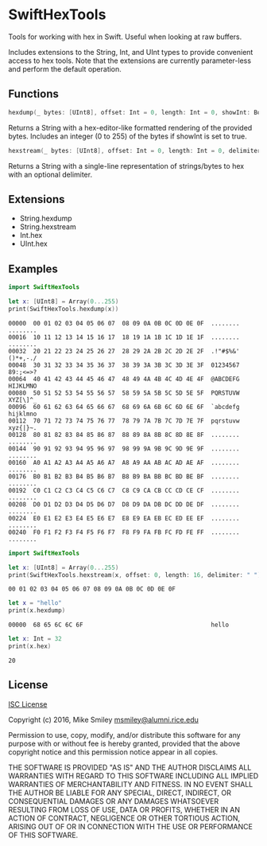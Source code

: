 # SwiftHexTools

Tools for working with hex in Swift. Useful when looking at raw buffers.

Includes extensions to the String, Int, and UInt types to provide convenient access to hex tools. Note that the extensions are currently parameter-less and perform the default operation.

## Functions

```swift
hexdump(_ bytes: [UInt8], offset: Int = 0, length: Int = 0, showInt: Bool = false) -> String
```

Returns a String with a hex-editor-like formatted rendering of the provided bytes. Includes an integer (0 to 255) of the bytes if showInt is set to true.

```swift
hexstream(_ bytes: [UInt8], offset: Int = 0, length: Int = 0, delimiter: String = "") -> String
```

Returns a String with a single-line representation of strings/bytes to hex with an optional delimiter.

## Extensions

- String.hexdump
- String.hexstream
- Int.hex
- UInt.hex

## Examples

```swift
import SwiftHexTools

let x: [UInt8] = Array(0...255)
print(SwiftHexTools.hexdump(x))
```

```
00000  00 01 02 03 04 05 06 07  08 09 0A 0B 0C 0D 0E 0F  ........  ........
00016  10 11 12 13 14 15 16 17  18 19 1A 1B 1C 1D 1E 1F  ........  ........
00032  20 21 22 23 24 25 26 27  28 29 2A 2B 2C 2D 2E 2F  .!"#$%&'  ()*+,-./
00048  30 31 32 33 34 35 36 37  38 39 3A 3B 3C 3D 3E 3F  01234567  89:;<=>?
00064  40 41 42 43 44 45 46 47  48 49 4A 4B 4C 4D 4E 4F  @ABCDEFG  HIJKLMNO
00080  50 51 52 53 54 55 56 57  58 59 5A 5B 5C 5D 5E 5F  PQRSTUVW  XYZ[\]^_
00096  60 61 62 63 64 65 66 67  68 69 6A 6B 6C 6D 6E 6F  `abcdefg  hijklmno
00112  70 71 72 73 74 75 76 77  78 79 7A 7B 7C 7D 7E 7F  pqrstuvw  xyz{|}~.
00128  80 81 82 83 84 85 86 87  88 89 8A 8B 8C 8D 8E 8F  ........  ........
00144  90 91 92 93 94 95 96 97  98 99 9A 9B 9C 9D 9E 9F  ........  ........
00160  A0 A1 A2 A3 A4 A5 A6 A7  A8 A9 AA AB AC AD AE AF  ........  ........
00176  B0 B1 B2 B3 B4 B5 B6 B7  B8 B9 BA BB BC BD BE BF  ........  ........
00192  C0 C1 C2 C3 C4 C5 C6 C7  C8 C9 CA CB CC CD CE CF  ........  ........
00208  D0 D1 D2 D3 D4 D5 D6 D7  D8 D9 DA DB DC DD DE DF  ........  ........
00224  E0 E1 E2 E3 E4 E5 E6 E7  E8 E9 EA EB EC ED EE EF  ........  ........
00240  F0 F1 F2 F3 F4 F5 F6 F7  F8 F9 FA FB FC FD FE FF  ........  ........
```

```swift
import SwiftHexTools

let x: [UInt8] = Array(0...255)
print(SwiftHexTools.hexstream(x, offset: 0, length: 16, delimiter: " "))
```

```
00 01 02 03 04 05 06 07 08 09 0A 0B 0C 0D 0E 0F
```

```swift
let x = "hello"
print(x.hexdump)
```

```
00000  68 65 6C 6C 6F                                    hello             
```

```swift
let x: Int = 32
print(x.hex)
```

```
20
```

## License

[ISC License](https://en.wikipedia.org/wiki/ISC_license)

Copyright (c) 2016, Mike Smiley <msmiley@alumni.rice.edu>

Permission to use, copy, modify, and/or distribute this software for any
purpose with or without fee is hereby granted, provided that the above
copyright notice and this permission notice appear in all copies.

THE SOFTWARE IS PROVIDED "AS IS" AND THE AUTHOR DISCLAIMS ALL WARRANTIES
WITH REGARD TO THIS SOFTWARE INCLUDING ALL IMPLIED WARRANTIES OF
MERCHANTABILITY AND FITNESS. IN NO EVENT SHALL THE AUTHOR BE LIABLE FOR
ANY SPECIAL, DIRECT, INDIRECT, OR CONSEQUENTIAL DAMAGES OR ANY DAMAGES
WHATSOEVER RESULTING FROM LOSS OF USE, DATA OR PROFITS, WHETHER IN AN
ACTION OF CONTRACT, NEGLIGENCE OR OTHER TORTIOUS ACTION, ARISING OUT OF
OR IN CONNECTION WITH THE USE OR PERFORMANCE OF THIS SOFTWARE.
